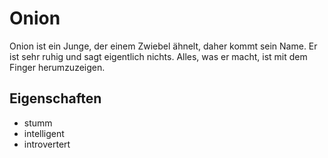 # Onion
Onion ist ein Junge, der einem Zwiebel ähnelt, daher kommt sein Name. Er ist sehr ruhig und sagt eigentlich nichts. Alles, was er macht, ist mit dem Finger herumzuzeigen.
## Eigenschaften
* stumm
* intelligent
* introvertert
